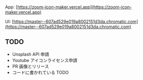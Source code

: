 App: [https://zoom-icon-maker.vercel.app](https://zoom-icon-maker.vercel.app)

UI: [https://master--607ad529e019a8002151d3da.chromatic.com](https://master--607ad529e019a8002151d3da.chromatic.com)

## TODO

- Unsplash API 申請
- Youtube アイコンライセンス申請
- PR 画像とリリース
- コードに書かれている TODO
